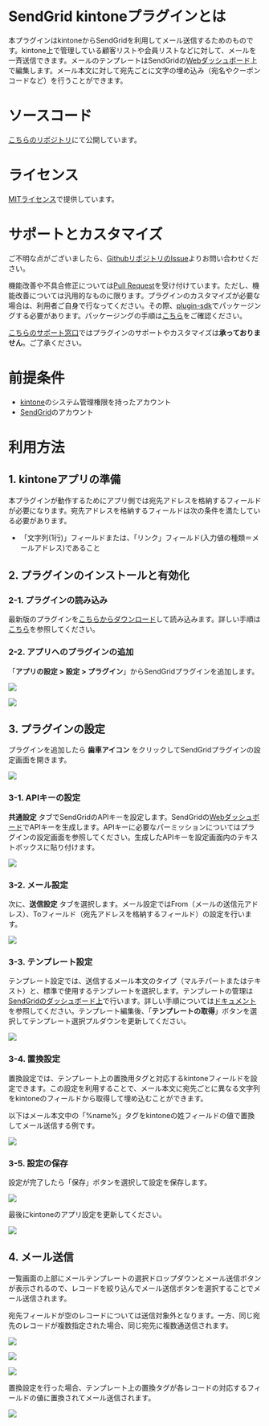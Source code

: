 # SendGrid kintoneプラグインとは
本プラグインはkintoneからSendGridを利用してメール送信するためのものです。kintone上で管理している顧客リストや会員リストなどに対して、メールを一斉送信できます。メールのテンプレートはSendGridの[Webダッシュボード](https://sendgrid.com/templates/)上で編集します。メール本文に対して宛先ごとに文字の埋め込み（宛名やクーポンコードなど）を行うことができます。

# ソースコード
[こちらのリポジトリ](https://github.com/SendGridJP/kintone-sendgrid-plugin)にて公開しています。

# ライセンス
[MITライセンス](https://github.com/SendGridJP/kintone-sendgrid-plugin/blob/master/LICENSE.txt)で提供しています。

# サポートとカスタマイズ
ご不明な点がございましたら、[GithubリポジトリのIssue](https://github.com/SendGridJP/kintone-sendgrid-plugin/issues)よりお問い合わせください。

機能改善や不具合修正については[Pull Request](https://github.com/SendGridJP/kintone-sendgrid-plugin/pulls)を受け付けています。ただし、機能改善については汎用的なものに限ります。プラグインのカスタマイズが必要な場合は、利用者ご自身で行なってください。その際、[plugin-sdk](https://github.com/kintone/plugin-sdk)でパッケージングする必要があります。パッケージングの手順は[こちら](https://developer.cybozu.io/hc/ja/articles/203283794)をご確認ください。

[こちらのサポート窓口](https://support.sendgrid.kke.co.jp/hc/ja)ではプラグインのサポートやカスタマイズは**承っておりません**。ご了承ください。

# 前提条件
- [kintone](https://kintone.cybozu.com/jp/)のシステム管理権限を持ったアカウント
- [SendGrid](https://sendgrid.kke.co.jp)のアカウント

# 利用方法

## 1. kintoneアプリの準備
本プラグインが動作するためにアプリ側では宛先アドレスを格納するフィールドが必要になります。宛先アドレスを格納するフィールドは次の条件を満たしている必要があります。

- 「文字列(1行)」フィールドまたは、「リンク」フィールド(入力値の種類＝メールアドレス)であること

## 2. プラグインのインストールと有効化

### 2-1. プラグインの読み込み
最新版のプラグインを[こちらからダウンロード](https://github.com/SendGridJP/kintone-sendgrid-plugin/blob/master/dist/plugin.zip?raw=true)して読み込みます。詳しい手順は[こちら](https://help.cybozu.com/ja/k/admin/plugin.html)を参照してください。

### 2-2. アプリへのプラグインの追加
「**アプリの設定 > 設定 > プラグイン**」からSendGridプラグインを追加します。

[![](images/15-0.png)](images/15-0.png)

[![](images/15-1.png)](images/15-1.png)

## 3. プラグインの設定
プラグインを追加したら **歯車アイコン** をクリックしてSendGridプラグインの設定画面を開きます。

[![](images/15-2.png)](images/15-2.png)

### 3-1. APIキーの設定
**共通設定** タブでSendGridのAPIキーを設定します。SendGridの[Webダッシュボード](https://app.sendgrid.com/settings/api_keys)でAPIキーを生成します。APIキーに必要なパーミッションについてはプラグインの設定画面を参照してください。生成したAPIキーを設定画面内のテキストボックスに貼り付けます。

[![](images/15-3.png)](images/15-3.png)

### 3-2. メール設定
次に、**送信設定** タブを選択します。メール設定ではFrom（メールの送信元アドレス）、Toフィールド（宛先アドレスを格納するフィールド）の設定を行います。

[![](images/15-4.png)](images/15-4.png)

### 3-3. テンプレート設定
テンプレート設定では、送信するメール本文のタイプ（マルチパートまたはテキスト）と、標準で使用するテンプレートを選択します。テンプレートの管理は[SendGridのダッシュボード上](https://sendgrid.com/templates)で行います。詳しい手順については[ドキュメント](https://sendgrid.kke.co.jp/docs/Tutorials/A_Transaction_Mail/using_templates.html#-Edit)を参照してください。テンプレート編集後、「**テンプレートの取得**」ボタンを選択してテンプレート選択プルダウンを更新してください。

[![](images/15-5.png)](images/15-5.png)

### 3-4. 置換設定
置換設定では、テンプレート上の置換用タグと対応するkintoneフィールドを設定できます。この設定を利用することで、メール本文に宛先ごとに異なる文字列をkintoneのフィールドから取得して埋め込むことができます。

以下はメール本文中の「%name%」タグをkintoneの姓フィールドの値で置換してメール送信する例です。

[![](images/15-6.png)](images/15-6.png)

### 3-5. 設定の保存

設定が完了したら「保存」ボタンを選択して設定を保存します。

[![](images/15-7.png)](images/15-7.png)

最後にkintoneのアプリ設定を更新してください。

[![](images/15-8.png)](images/15-8.png)

## 4. メール送信

一覧画面の上部にメールテンプレートの選択ドロップダウンとメール送信ボタンが表示されるので、レコードを絞り込んでメール送信ボタンを選択することでメール送信されます。

宛先フィールドが空のレコードについては送信対象外となります。一方、同じ宛先のレコードが複数指定された場合、同じ宛先に複数通送信されます。

[![](images/15-9.png)](images/15-9.png)

[![](images/15-10.png)](images/15-10.png)

[![](images/15-11.png)](images/15-11.png)

置換設定を行った場合、テンプレート上の置換タグが各レコードの対応するフィールドの値に置換されてメール送信されます。

[![](images/15-12.png)](images/15-12.png)
